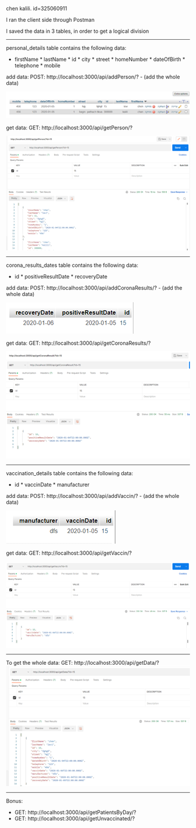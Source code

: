 ﻿chen kalili. id=325060911

I ran the client side through Postman

I saved the data in 3 tables, in order to get a logical division

----------------------------------------------------

personal_details table contains the following data:
* firstName * lastName * id * city * street * homeNumber * dateOfBirth * telephone * mobile

add data:
POST: http://localhost:3000/api/addPerson/? - (add the whole data)

![img_4.png](img_4.png)

get data:
GET: http://localhost:3000/api/getPerson/?

![img_3.png](img_3.png)

----------------------------------------------------

corona_results_dates table contains the following data:
* id * positiveResultDate * recoveryDate

add data:
POST: http://localhost:3000/api/addCoronaResults/? - (add the whole data)

![img_5.png](img_5.png)

get data:
GET: http://localhost:3000/api/getCoronaResults/?

![img_1.png](img_1.png)

----------------------------------------------------

vaccination_details table contains the following data:
* id * vaccinDate * manufacturer

add data:
POST: http://localhost:3000/api/addVaccin/? - (add the whole data)

![img_6.png](img_6.png)

get data:
GET: http://localhost:3000/api/getVaccin/?

![img_2.png](img_2.png)

----------------------------------------------------

To get the whole data:
GET: http://localhost:3000/api/getData/?
![img.png](img.png)

----------------------------------------------------

Bonus:
* GET: http://localhost:3000/api/getPatientsByDay/?
* GET: http://localhost:3000/api/getUnvaccinated/?
